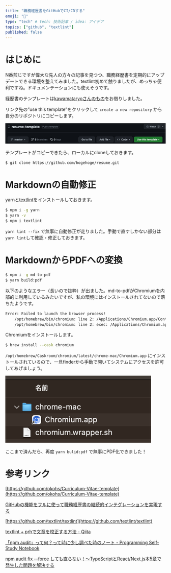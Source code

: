 ```yaml
---
title: "職務経歴書をGitHubでCI/CDする"
emoji: "🦔"
type: "tech" # tech: 技術記事 / idea: アイデア
topics: ["github", "textlint"]
published: false
---
```

# はじめに

N番煎じですが偉大な先人の方々の記事を見つつ、職務経歴書を定期的にアップデートできる環境を整えてみました。textlint初めて触りましたが、めっちゃ便利ですね。ドキュメンテーションにも使えそうです。

経歴書のテンプレートは[kawamataryoさんのもの](https://github.com/kawamataryo/resume-template)をお借りしました。

リンク先の”use this template”をクリックして `create a new repository` から自分のリポジトリにコピーします。

![写真1](/images/ca992716eb0c14/1.png)

テンプレートがコピーできたら、ローカルにcloneしておきます。

```bash
$ git clone https://github.com/hogehoge/resume.git
```

# Markdownの自動修正

yarnと[textlint](https://github.com/textlint/textlint)をインストールしておきます。

```bash
$ npm i -g yarn
$ yarn -v
$ npm i textlint
```

`yarn lint --fix` で無事に自動修正が走りました。手動で直すしかない部分は `yarn lint`して確認・修正しておきます。

# MarkdownからPDFへの変換

```bash
$ npm i -g md-to-pdf
$ yarn build:pdf
```

以下のようなエラー（長いので抜粋）が出ました。md-to-pdfがChromiumを内部的に利用しているみたいですが、私の環境にはインストールされてないので落ちたようです。

```bash
Error: Failed to launch the browser process!
    /opt/homebrew/bin/chromium: line 2: /Applications/Chromium.app/Contents/MacOS/Chromium: No such file or directory
    /opt/homebrew/bin/chromium: line 2: exec: /Applications/Chromium.app/Contents/MacOS/Chromium: cannot execute: No such file or directory
```

Chromiumをインストールします。

```bash
$ brew install --cask chromium
```

`/opt/homebrew/Caskroom/chromium/latest/chrome-mac/Chromium.app` にインストールされているので、一旦finderから手動で開いてシステムにアクセスを許可してあげましょう。

![写真2](/images/ca992716eb0c14/2.png)

ここまで済んだら、再度 `yarn bulid:pdf` で無事にPDF化できました！

# 参考リンク

[https://github.com/okohs/Curriculum-Vitae-template](https://github.com/okohs/Curriculum-Vitae-template)

[GitHubの機能をフルに使って職務経歴書の継続的インテグレーションを実現する](https://zenn.dev/ryo_kawamata/articles/resume-on-github)

[https://github.com/textlint/textlint](https://github.com/textlint/textlint)

[textlint + prhで文章を校正する方法 - Qiita](https://qiita.com/munieru_jp/items/83c2c44fcadb177d2806)

[「npm audit」って何？って時に少し調べた時のノート - Programming Self-Study Notebook](https://overworker.hatenablog.jp/entry/2020/10/18/234904)

[npm audit fix --force しても直らない！〜TypeScriptとReact/Next.js本5章で発生した問題を解決する](https://zenn.dev/kugyu10/articles/d297123ba0eae3)